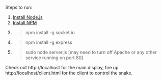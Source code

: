 Steps to run:

1. [Install Node.js](http://nodejs.org/#download)
2. [Install NPM](http://npmjs.org/doc/README.html)
3. > npm install -g socket.io
4. > npm install -g express
5. > sudo node server.js [may need to turn off Apache or any other service running on port 80]

Check out http://localhost for the main display, fire up http://localhost/client.html for the client to control the snake.

